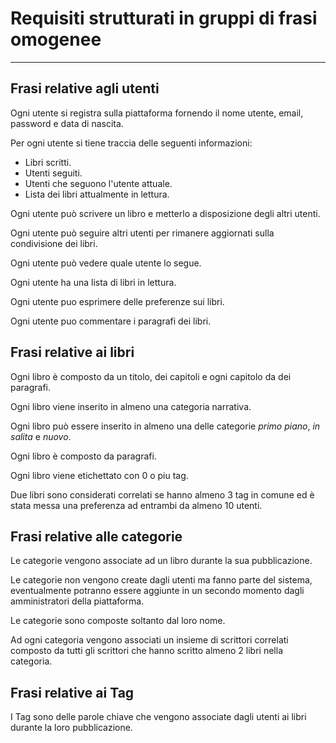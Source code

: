 # Requisiti strutturati in gruppi di frasi omogenee

---

## Frasi relative agli utenti

Ogni utente si registra sulla piattaforma fornendo il nome utente, email, password e data di nascita.

Per ogni utente si tiene traccia delle seguenti informazioni:

* Libri scritti.
* Utenti seguiti.
* Utenti che seguono l'utente attuale.
* Lista dei libri attualmente in lettura.

Ogni utente può scrivere un libro e metterlo a disposizione degli altri utenti.

Ogni utente può seguire altri utenti per rimanere aggiornati sulla condivisione dei libri.

Ogni utente può vedere quale utente lo segue.

Ogni utente ha una lista di libri in lettura.

Ogni utente puo esprimere delle preferenze sui libri.

Ogni utente puo commentare i paragrafi dei libri.

## Frasi relative ai libri

Ogni libro è composto da un titolo, dei capitoli e ogni capitolo da dei paragrafi.

Ogni libro viene inserito in almeno una categoria narrativa.

Ogni libro può essere inserito in almeno una delle categorie _primo piano_, _in salita_ e _nuovo_.

Ogni libro è composto da paragrafi.

Ogni libro viene etichettato con 0 o piu tag.

Due libri sono considerati correlati se hanno almeno 3 tag in comune ed è stata messa una preferenza ad entrambi da almeno 10 utenti.

## Frasi relative alle categorie

Le categorie vengono associate ad un libro durante la sua pubblicazione.

Le categorie non vengono create dagli utenti ma fanno parte del sistema, eventualmente potranno essere aggiunte in un secondo momento dagli amministratori della piattaforma.

Le categorie sono composte soltanto dal loro nome.

Ad ogni categoria vengono associati un insieme di scrittori correlati composto da tutti gli scrittori che hanno scritto almeno 2 libri nella categoria.

## Frasi relative ai Tag

I Tag sono delle parole chiave che vengono associate dagli utenti ai libri durante la loro pubblicazione.
